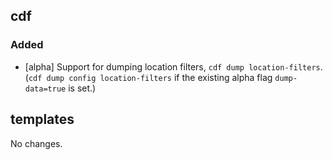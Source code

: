 ## cdf 

### Added

- [alpha] Support for dumping location filters, `cdf dump
location-filters`. (`cdf dump config location-filters` if the existing
alpha flag `dump-data=true` is set.)

## templates

No changes.